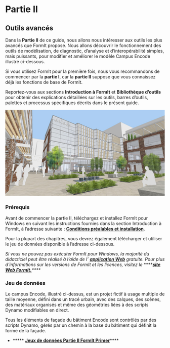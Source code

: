 # Partie II

## Outils avancés

Dans la **Partie II** de ce guide, nous allons nous intéresser aux outils les plus avancés que FormIt propose. Nous allons découvrir le fonctionnement des outils de modélisation, de diagnostic, d’analyse et d’interopérabilité simples, mais puissants, pour modifier et améliorer le modèle Campus Encode illustré ci-dessous.

Si vous utilisez FormIt pour la première fois, nous vous recommandons de commencer par la **partie I**, car la **partie II** suppose que vous connaissez déjà les fonctions de base de FormIt.

Reportez-vous aux sections **Introduction à FormIt** et **Bibliothèque d’outils** pour obtenir des explications détaillées sur les outils, barres d’outils, palettes et processus spécifiques décrits dans le présent guide.

![](../../.gitbook/assets/screen1.jpg)

### Prérequis

Avant de commencer la partie II, téléchargez et installez FormIt pour Windows en suivant les instructions fournies dans la section Introduction à FormIt, à l’adresse suivante : [**Conditions préalables et installation**](../../formit-introduction/prerequisites-and-installation.md).

Pour la plupart des chapitres, vous devrez également télécharger et utiliser le jeu de données disponible à l’adresse ci-dessous.

_Si vous ne pouvez pas exécuter FormIt pour Windows, la majorité du didacticiel peut être réalisé à l’aide de l’_ [_**application Web**_](https://formit.autodesk.com/app) _gratuite. Pour plus d’informations sur les versions de FormIt et les licences, visitez le_ ****[_**site Web FormIt.**_](https://formit.autodesk.com)_\*\*\*\*_

### Jeu de données

Le campus Encode, illustré ci-dessus, est un projet fictif à usage multiple de taille moyenne, défini dans un tracé urbain, avec des calques, des scènes, des matériaux organisés et même des géométries liées à des scripts Dynamo modifiables en direct.

Tous les éléments de façade du bâtiment Encode sont contrôlés par des scripts Dynamo, gérés par un chemin à la base du bâtiment qui définit la forme de la façade.

* \*\*\*\*\* [**Jeux de données Partie II FormIt Primer**](https://formit-help.s3.amazonaws.com/FormIt+Primer+Part+2+Datasets.zip)\*\*\*\*

